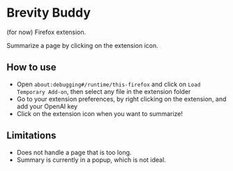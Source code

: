 # Brevity Buddy

(for now) Firefox extension.

Summarize a page by clicking on the extension icon.

## How to use

- Open `about:debugging#/runtime/this-firefox` and click on `Load Temporary Add-on`, then select any file in the extension folder
- Go to your extension preferences, by right clicking on the extension, and add your OpenAI key
- Click on the extension icon when you want to summarize!

## Limitations

- Does not handle a page that is too long.
- Summary is currently in a popup, which is not ideal.
